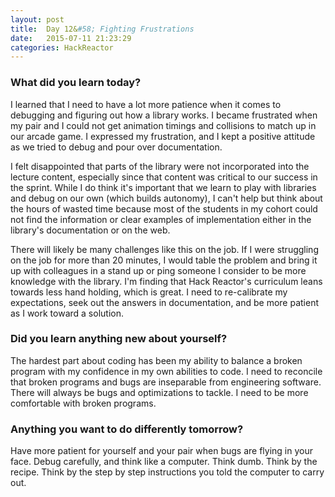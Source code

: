 ```yaml
---
layout: post
title:  Day 12&#58; Fighting Frustrations
date:   2015-07-11 21:23:29
categories: HackReactor
---
```


### What did you learn today?

I learned that I need to have a lot more patience when it comes to debugging and figuring out how a library works. I became frustrated when my pair and I could not get animation timings and collisions to match up in our arcade game. I expressed my frustration, and I kept a positive attitude as we tried to debug and pour over documentation.

I felt disappointed that parts of the library were not incorporated into the lecture content, especially since that content was critical to our success in the sprint. While I do think it's important that we learn to play with libraries and debug on our own (which builds autonomy), I can't help but think about the hours of wasted time because most of the students in my cohort could not find the information or clear examples of implementation either in the library's documentation or on the web.

There will likely be many challenges like this on the job. If I were struggling on the job for more than 20 minutes, I would table the problem and bring it up with colleagues in a stand up or ping someone I consider to be more knowledge with the library. I'm finding that Hack Reactor's curriculum leans towards less hand holding, which is great. I need to re-calibrate my expectations, seek out the answers in documentation, and be more patient as I work toward a solution.

### Did you learn anything new about yourself?

The hardest part about coding has been my ability to balance a broken program with my confidence in my own abilities to code. I need to reconcile that broken programs and bugs are inseparable from engineering software. There will always be bugs and optimizations to tackle. I need to be more comfortable with broken programs.

### Anything you want to do differently tomorrow?

Have more patient for yourself and your pair when bugs are flying in your face. Debug carefully, and think like a computer. Think dumb. Think by the recipe. Think by the step by step instructions you told the computer to carry out.